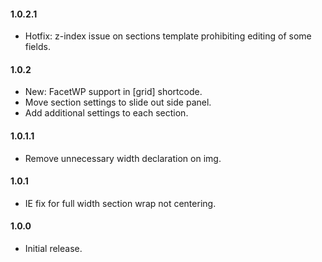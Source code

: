 #### 1.0.2.1
* Hotfix: z-index issue on sections template prohibiting editing of some fields.

#### 1.0.2
* New: FacetWP support in [grid] shortcode.
* Move section settings to slide out side panel.
* Add additional settings to each section.

#### 1.0.1.1
* Remove unnecessary width declaration on img.

#### 1.0.1
* IE fix for full width section wrap not centering.

#### 1.0.0
* Initial release.
